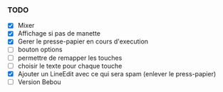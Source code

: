 ### TODO
- [X] Mixer 
- [X] Affichage si pas de manette
- [x] Gerer le presse-papier en cours d'execution
- [ ] bouton options
- [ ] permettre de remapper les touches
- [ ] choisir le texte pour chaque touche
- [x] Ajouter un LineEdit avec ce qui sera spam (enlever le press-papier)
- [ ] Version Bebou
